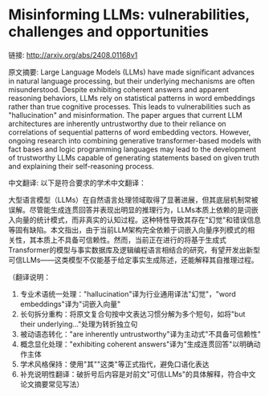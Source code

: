 # Misinforming LLMs: vulnerabilities, challenges and opportunities

链接: http://arxiv.org/abs/2408.01168v1

原文摘要:
Large Language Models (LLMs) have made significant advances in natural
language processing, but their underlying mechanisms are often misunderstood.
Despite exhibiting coherent answers and apparent reasoning behaviors, LLMs rely
on statistical patterns in word embeddings rather than true cognitive
processes. This leads to vulnerabilities such as "hallucination" and
misinformation. The paper argues that current LLM architectures are inherently
untrustworthy due to their reliance on correlations of sequential patterns of
word embedding vectors. However, ongoing research into combining generative
transformer-based models with fact bases and logic programming languages may
lead to the development of trustworthy LLMs capable of generating statements
based on given truth and explaining their self-reasoning process.

中文翻译:
以下是符合要求的学术中文翻译：

大型语言模型（LLMs）在自然语言处理领域取得了显著进展，但其底层机制常被误解。尽管能生成连贯回答并表现出明显的推理行为，LLMs本质上依赖的是词嵌入向量的统计模式，而非真实的认知过程。这种特性导致其存在"幻觉"和错误信息等固有缺陷。本文指出，由于当前LLM架构完全依赖于词嵌入向量序列模式的相关性，其本质上不具备可信赖性。然而，当前正在进行的将基于生成式Transformer的模型与事实数据库及逻辑编程语言相结合的研究，有望开发出新型可信LLMs——这类模型不仅能基于给定事实生成陈述，还能解释其自推理过程。

（翻译说明：
1. 专业术语统一处理："hallucination"译为行业通用译法"幻觉"，"word embeddings"译为"词嵌入向量"
2. 长句拆分重构：将原文复合句按中文表达习惯分解为多个短句，如将"but their underlying..."处理为转折独立句
3. 被动语态转化："are inherently untrustworthy"译为主动式"不具备可信赖性"
4. 概念显化处理："exhibiting coherent answers"译为"生成连贯回答"以明确动作主体
5. 学术风格保持：使用"其""这类"等正式指代，避免口语化表达
6. 补充说明性翻译：破折号后内容是对前文"可信LLMs"的具体解释，符合中文论文摘要常见写法）
